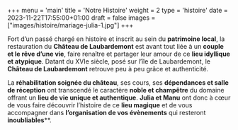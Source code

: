 +++
menu = 'main'
title = 'Notre Histoire'
weight = 2
type = 'histoire'
date = 2023-11-22T17:55:00+01:00
draft = false
images = ["images/histoire/mariage-julia-1.jpg"]
+++

Fort d’un passé chargé en histoire et inscrit au sein 
du **patrimoine local**, la restauration du **Château de Laubardemont** est avant tout liée 
à un **couple et le rêve d’une vie**, faire renaître et partager leur amour de ce 
**lieu idyllique et atypique**. 
Datant du XVIe siècle, posé sur l’île de Laubardemont, le **Château de Laubardemont**
retrouve peu à peu grâce et authenticité.

La **réhabilitation soignée du château**, ses cours, ses **dépendances et salle de réception** ont transcendé  le caractère **noble et champêtre** du domaine offrant 
un **lieu de vie unique et authentique**. 
**Julia et Manu** ont donc à cœur de vous faire découvrir l’histoire de ce **lieu magique** 
et de vous accompagner dans **l’organisation de vos évènements** qui resteront **inoubliables****. 